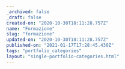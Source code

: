 ```yaml
---
_archived: false
_draft: false
created-on: "2020-10-30T18:11:28.757Z"
name: "Formazione"
slug: "formazione"
updated-on: "2020-10-30T18:11:28.757Z"
published-on: "2021-01-17T17:28:45.430Z"
tags: "portfolio_categories"
layout: "single-portfolio-categories.html"
---
```



